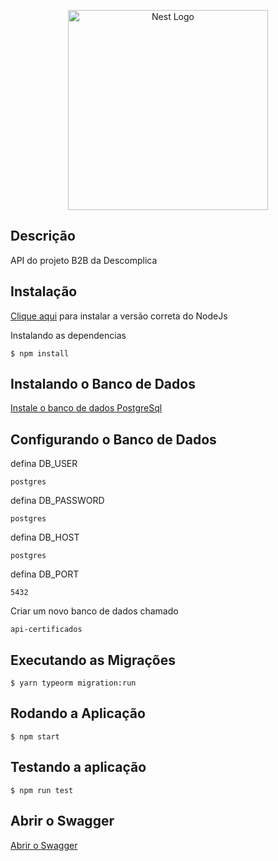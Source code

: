 <p align="center">
  <a href="http://nestjs.com/" target="blank"><img src="https://logodownload.org/wp-content/uploads/2016/11/descomplica-logo.png" width="320" alt="Nest Logo" /></a>
</p>

[circleci-image]: https://img.shields.io/circleci/build/github/nestjs/nest/master?token=abc123def456
[circleci-url]: https://circleci.com/gh/nestjs/nest


## Descrição

API do projeto B2B da Descomplica

## Instalação

<a target="_blank" href="https://nodejs.org/en/download/">Clique aqui</a> para instalar a versão correta do NodeJs

Instalando as dependencias
```
$ npm install
```
## Instalando o Banco de Dados

<a target="_blank" href="https://www.postgresql.org/download/">
Instale o banco de dados PostgreSql
</a>

## Configurando o Banco de Dados

defina DB_USER
```
postgres
```
defina DB_PASSWORD
```
postgres
```
defina DB_HOST 
```
postgres
```
defina DB_PORT 
```
5432
```

Criar um novo banco de dados chamado
```
api-certificados
```

## Executando as Migrações
```
$ yarn typeorm migration:run
```
## Rodando a Aplicação
```
$ npm start
```

## Testando a aplicação
```
$ npm run test
```

## Abrir o Swagger
<a target="_blank" href="http://localhost:3002/api/">
Abrir o Swagger
</a>
